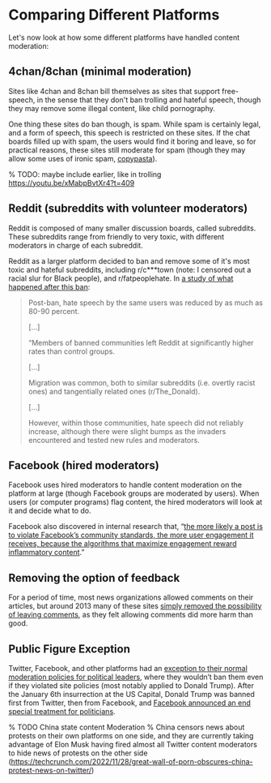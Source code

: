 # Comparing Different Platforms
Let's now look at how some different platforms have handled content moderation:

## 4chan/8chan (minimal moderation)
Sites like 4chan and 8chan bill themselves as sites that support free-speech, in the sense that they don't ban trolling and hateful speech, though they may remove some illegal content, like child pornography.

One thing these sites do ban though, is spam. While spam is certainly legal, and a form of speech, this speech is restricted on these sites. If the chat boards filled up with spam, the users would find it boring and leave, so for practical reasons, these sites still moderate for spam (though they may allow some uses of ironic spam, [copypasta](https://knowyourmeme.com/memes/copypasta)).

% TODO: maybe include earlier, like in trolling https://youtu.be/xMabpBvtXr4?t=409


## Reddit (subreddits with volunteer moderators)
Reddit is composed of many smaller discussion boards, called subreddits. These subreddits range from friendly to very toxic, with different moderators in charge of each subreddit.

Reddit as a larger platform decided to ban and remove some of it's most toxic and hateful subreddits, including r/c***town (note: I censored out a racial slur for Black people), and r/fatpeoplehate. In [a study of what happened after this ban](https://techcrunch.com/2017/09/11/study-finds-reddits-controversial-ban-of-its-most-toxic-subreddits-actually-worked/):
>  Post-ban, hate speech by the same users was reduced by as much as 80-90 percent.
>
> [...]
>
> “Members of banned communities left Reddit at significantly higher rates than control groups.
>
> [...]
>
> Migration was common, both to similar subreddits (i.e. overtly racist ones) and tangentially related ones (r/The_Donald).
>
> [...]
>
> However, within those communities, hate speech did not reliably increase, although there were slight bumps as the invaders encountered and tested new rules and moderators.

## Facebook (hired moderators)
Facebook uses hired moderators to handle content moderation on the platform at large (though Facebook groups are moderated by users). When users (or computer programs) flag content, the hired moderators will look at it and decide what to do.

Facebook also discovered in internal research that, “[the more likely a post is to violate Facebook’s community standards, the more user engagement it receives, because the algorithms that maximize engagement reward inflammatory content](https://www.technologyreview.com/2021/03/11/1020600/facebook-responsible-ai-misinformation/).”

## Removing the option of feedback
For a period of time, most news organizations allowed comments on their articles, but around 2013 many of these sites [simply removed the possibility of leaving comments](https://www.wired.com/2015/10/brief-history-of-the-demise-of-the-comments-timeline/), as they felt allowing comments did more harm than good.

## Public Figure Exception
Twitter, Facebook, and other platforms had an [exception to their normal moderation policies for political leaders](https://help.twitter.com/en/rules-and-policies/public-interest), where they wouldn’t ban them even if they violated site policies (most notably applied to Donald Trump). After the January 6th insurrection at the US Capital, Donald Trump was banned first from Twitter, then from Facebook, and [Facebook announced an end special treatment for politicians](https://www.theverge.com/2021/6/3/22474738/facebook-ending-political-figure-exemption-moderation-policy).

% TODO China state content Moderation
% China censors news about protests on their own platforms on one side, and they are currently taking advantage of Elon Musk having fired almost all Twitter content moderators to hide news of protests on the other side (https://techcrunch.com/2022/11/28/great-wall-of-porn-obscures-china-protest-news-on-twitter/)

